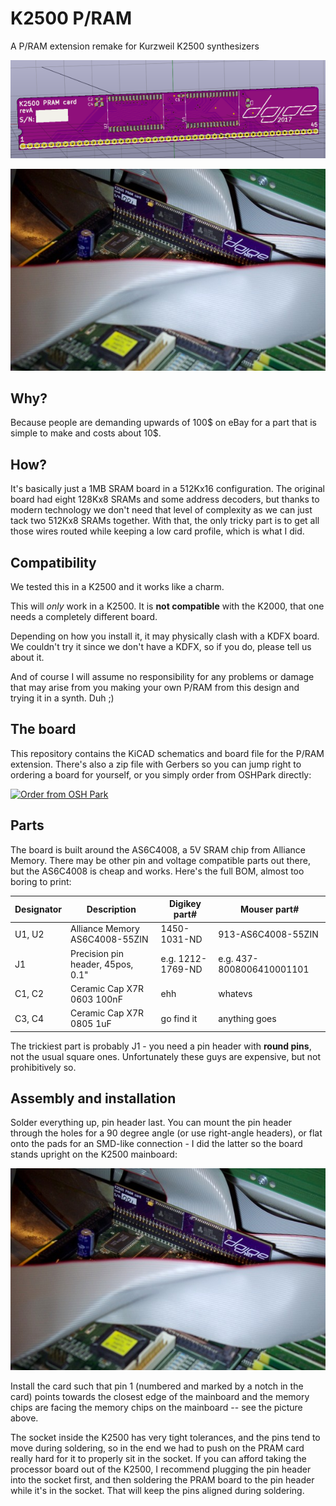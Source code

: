 # K2500 P/RAM
A P/RAM extension remake for Kurzweil K2500 synthesizers

![PCB rendering](doc/pram.png)

![Board installed in a K2500](doc/installed.jpg)

## Why?

Because people are demanding upwards of 100$ on eBay for a part that is simple to make and costs about 10$.

## How?

It's basically just a 1MB SRAM board in a 512Kx16 configuration. The original board had eight 128Kx8 SRAMs and some address decoders, 
but thanks to modern technology we don't need that level of complexity as we can just tack two 512Kx8 SRAMs together.
With that, the only tricky part is to get all those wires routed while keeping a low card profile, which is what I did.

## Compatibility

We tested this in a K2500 and it works like a charm.

This will _only_ work in a K2500. It is __not compatible__ with the K2000, that one needs a completely different board.

Depending on how you install it, it may physically clash with a KDFX board. We couldn't try it since we don't have a KDFX,
so if you do, please tell us about it.

And of course I will assume no responsibility for any problems or damage that may arise from you making your own P/RAM from this
design and trying it in a synth. Duh ;)

## The board

This repository contains the KiCAD schematics and board file for the P/RAM extension. There's also a zip file with Gerbers
so you can jump right to ordering a board for yourself, or you simply order from OSHPark directly:

<a href="https://oshpark.com/shared_projects/QDHfglRW"><img src="https://oshpark.com/assets/badge-5b7ec47045b78aef6eb9d83b3bac6b1920de805e9a0c227658eac6e19a045b9c.png" alt="Order from OSH Park"></img></a>

## Parts

The board is built around the AS6C4008, a 5V SRAM chip from Alliance Memory. There may be other pin and voltage compatible parts
out there, but the AS6C4008 is cheap and works. Here's the full BOM, almost too boring to print:

| Designator | Description                       | Digikey part#      | Mouser part#              |
|------------|-----------------------------------|--------------------|---------------------------|
| U1, U2     | Alliance Memory AS6C4008-55ZIN    | 1450-1031-ND       | 913-AS6C4008-55ZIN        |
| J1         | Precision pin header, 45pos, 0.1" | e.g. 1212-1769-ND  | e.g. 437-8008006410001101 |
| C1, C2     | Ceramic Cap X7R 0603 100nF        | ehh                | whatevs                   |
| C3, C4     | Ceramic Cap X7R 0805 1uF          | go find it         | anything goes             |

The trickiest part is probably J1 - you need a pin header with __round pins__, not the usual square ones.
Unfortunately these guys are expensive, but not prohibitively so.

## Assembly and installation

Solder everything up, pin header last. You can mount the pin header through the holes for a 90 degree angle (or use right-angle
headers), or flat onto the pads for an SMD-like connection - I did the latter so the board stands upright on the K2500 mainboard:

![Board installed in a K2500](doc/installed.jpg)

Install the card such that pin 1 (numbered and marked by a notch in the card) points towards the closest edge of the mainboard and the memory chips are facing the memory chips on the mainboard -- see the picture above.

The socket inside the K2500 has very tight tolerances, and the pins tend to move during soldering,
so in the end we had to push on the PRAM card really hard for it to properly sit in the socket.
If you can afford taking the processor board out of the K2500, I recommend plugging the pin header into the socket first,
and then soldering the PRAM board to the pin header while it's in the socket. That will keep the pins aligned during
soldering.

